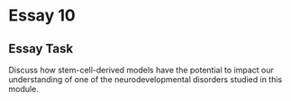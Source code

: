 # Essay 10

## Essay Task

Discuss how stem-cell-derived models have the potential to impact our understanding of one of the neurodevelopmental disorders studied in this module.
